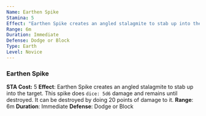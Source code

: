 ```yaml
---
Name: Earthen Spike
Stamina: 5
Effect: "Earthen Spike creates an angled stalagmite to stab up into the target. This spike does `dice: 5d6` damage and remains until destroyed. It can be destroyed by doing 20 points of damage to it."
Range: 6m
Duration: Immediate
Defense: Dodge or Block
Type: Earth
Level: Novice
---
```


### Earthen Spike
**STA Cost:** 5
**Effect**: Earthen Spike creates an angled stalagmite to stab up into the target. This spike does `dice: 5d6` damage and remains until destroyed. It can be destroyed by doing 20 points of damage to it.
**Range**: 6m
**Duration**: Immediate
**Defense**: Dodge or Block